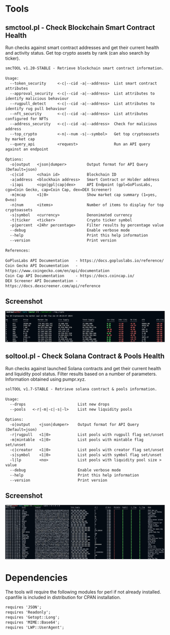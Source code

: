 # Tools

## smctool.pl - Check Blockchain Smart Contract Health

Run checks against smart contract addresses and get their current health and activity status.
Get top crypto assets by rank (can also search by ticker).

```
smcTOOL v1.20-STABLE - Retrieve blockchain smart contract information.

Usage:
  --token_security     <-c|--cid -a|--address>  List smart contract attributes
  --approval_security  <-c|--cid -a|--address>  List attributes to identify malicious behaviour
  --rugpull_detect     <-c|--cid -a|--address>  List attributes to identify rug pull behaviour
  --nft_security       <-c|--cid -a|--address>  List attributes configured for NFTs
  --address_security   <-c|--cid -a|--address>  Check for malicious address
  --top_crypto         <-n|--num -s|--symbol>   Get top cryptoassets by market cap
  --query_api          <request>                Run an API query against an endpoint

Options:
  -o|output   <json|dumper>         Output format for API Query (Default=json)
  -c|cid      <chain id>            Blockchain ID
  -a|address  <blockhain address>   Smart Contract or Holder address
  -i|api      <cgo|gpl|cap|dex>     API Endpoint (gpl=GoPlusLabs, cgo=Coin Gecko, cap=Coin Cap, dex=DEX Screener)
  -m|mcap     <1|0>                 Show market cap summary (1=yes, 0=no)
  -n|num      <items>               Number of items to display for top cryptoassets
  -s|symbol   <currency>            Denonimated currency
  -t|ticker   <ticker>              Crypto ticker symbol
  -p|percent  <24hr percentage>     Filter results by percentage value
  --debug                           Enable verbose mode
  --help                            Print this help information
  --version                         Print version

References:

GoPlusLabs API Documentation   - https://docs.gopluslabs.io/reference/
Coin Gecko API Documentation   - https://www.coingecko.com/en/api/documentation
Coin Cap API Documentation     - https://docs.coincap.io/
DEX Screener API Documentation - https://docs.dexscreener.com/api/reference
```

## Screenshot

![smctool.pl Example](images/example_smctool.jpg)

## soltool.pl - Check Solana Contract & Pools Health

Run checks against launched Solana contracts and get their current health and liquidity pool status.
Filter results based on a number of parameters.
Information obtained using pumpr.xyz.

```
solTOOL v1.7-STABLE - Retrieve solana contract & pools information.

Usage:
  --drops                       List new drops
  --pools   <-r|-m|-c|-s|-l>    List new liquidity pools

Options:
  -o|output    <json|dumper>    Output format for API Query (Default=json)
  -r|rugpull   <1|0>            List pools with rugpull flag set/unset
  -m|mintable  <1|0>            List pools with mintable flag set/unset
  -c|creator   <1|0>            List pools with creator flag set/unset
  -s|symbol    <1|0>            List pools with symbol flag set/unset
  -l|lp        <no>             List pools with liquidity pool size > value
  --debug                       Enable verbose mode
  --help                        Print this help information
  --version                     Print version
```

## Screenshot

![soltool.pl Example](images/example_soltool.jpg)

# Dependencies

The tools will require the following modules for perl if not already installed.
cpanfile is included in distribution for CPAN installation.

```
requires 'JSON';
requires 'Readonly';
requires 'Getopt::Long';
requires 'MIME::Base64';
requires 'LWP::UserAgent';
```
